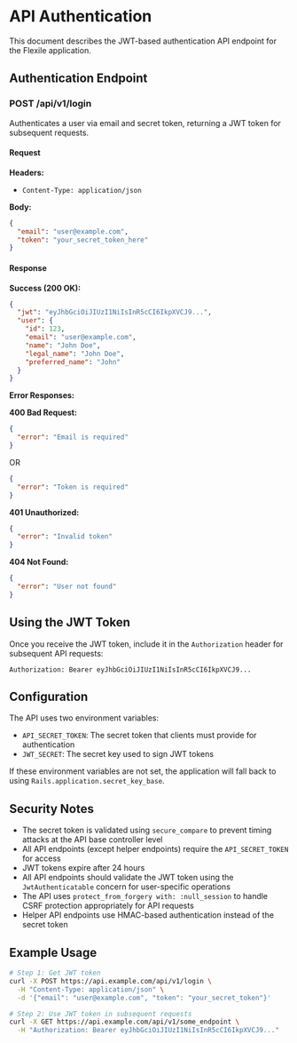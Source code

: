 # API Authentication

This document describes the JWT-based authentication API endpoint for the Flexile application.

## Authentication Endpoint

### POST /api/v1/login

Authenticates a user via email and secret token, returning a JWT token for subsequent requests.

#### Request

**Headers:**
- `Content-Type: application/json`

**Body:**
```json
{
  "email": "user@example.com",
  "token": "your_secret_token_here"
}
```

#### Response

**Success (200 OK):**
```json
{
  "jwt": "eyJhbGciOiJIUzI1NiIsInR5cCI6IkpXVCJ9...",
  "user": {
    "id": 123,
    "email": "user@example.com",
    "name": "John Doe",
    "legal_name": "John Doe",
    "preferred_name": "John"
  }
}
```

**Error Responses:**

**400 Bad Request:**
```json
{
  "error": "Email is required"
}
```

OR

```json
{
  "error": "Token is required"
}
```

**401 Unauthorized:**
```json
{
  "error": "Invalid token"
}
```

**404 Not Found:**
```json
{
  "error": "User not found"
}
```

## Using the JWT Token

Once you receive the JWT token, include it in the `Authorization` header for subsequent API requests:

```
Authorization: Bearer eyJhbGciOiJIUzI1NiIsInR5cCI6IkpXVCJ9...
```

## Configuration

The API uses two environment variables:

- `API_SECRET_TOKEN`: The secret token that clients must provide for authentication
- `JWT_SECRET`: The secret key used to sign JWT tokens

If these environment variables are not set, the application will fall back to using `Rails.application.secret_key_base`.

## Security Notes

- The secret token is validated using `secure_compare` to prevent timing attacks at the API base controller level
- All API endpoints (except helper endpoints) require the `API_SECRET_TOKEN` for access
- JWT tokens expire after 24 hours
- All API endpoints should validate the JWT token using the `JwtAuthenticatable` concern for user-specific operations
- The API uses `protect_from_forgery with: :null_session` to handle CSRF protection appropriately for API requests
- Helper API endpoints use HMAC-based authentication instead of the secret token

## Example Usage

```bash
# Step 1: Get JWT token
curl -X POST https://api.example.com/api/v1/login \
  -H "Content-Type: application/json" \
  -d '{"email": "user@example.com", "token": "your_secret_token"}'

# Step 2: Use JWT token in subsequent requests
curl -X GET https://api.example.com/api/v1/some_endpoint \
  -H "Authorization: Bearer eyJhbGciOiJIUzI1NiIsInR5cCI6IkpXVCJ9..."
```